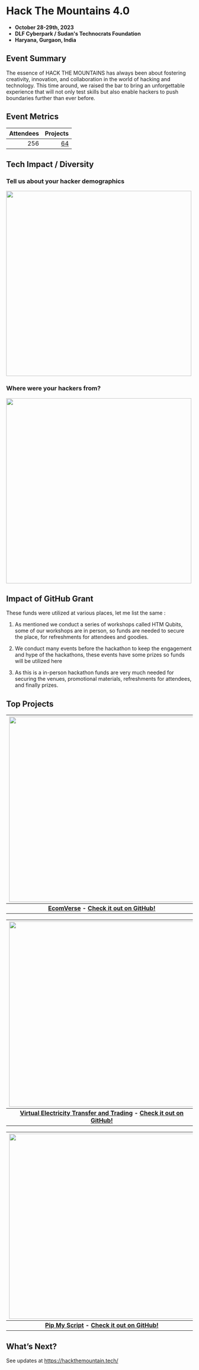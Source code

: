 # Hack The Mountains 4.0
 - **October 28-29th, 2023** 
 - **DLF Cyberpark / Sudan's Technocrats Foundation**
 - **Haryana, Gurgaon, India**  

## Event Summary

The essence of HACK THE MOUNTAINS has always been about fostering creativity, innovation, and collaboration in the world of hacking and technology. This time around, we raised the bar to bring an unforgettable experience that will not only test skills but also enable hackers to push boundaries further than ever before.

## Event Metrics  

| Attendees | Projects|
|---------------:|------------:|
|256|[64](https://htm4.devpost.com/project-gallery)| 

## Tech Impact / Diversity 

### Tell us about your hacker demographics
<img src="https://github.com/MLH/GitHub-Education-Hackathon-Grant-Fund-2023/blob/main/Hackathons_2023/images/Hack%20the%20Mountains%20Gender.png" width="500" height="auto">

### Where were your hackers from?
<img src="https://github.com/MLH/GitHub-Education-Hackathon-Grant-Fund-2023/blob/main/Hackathons_2023/images/Hack%20the%20Mountains%20Schools.png" width="500" height="auto">

## Impact of GitHub Grant
These funds were utilized at various places, let me list the same :

1. As mentioned we conduct a series of workshops called HTM Qubits, some of our workshops are in person, so funds are needed to secure the place, for refreshments for attendees and goodies.

2. We conduct many events before the hackathon to keep the engagement and hype of the hackathons, these events have some prizes so funds will be utilized here

3. As this is a in-person hackathon funds are very much needed for securing the venues, promotional materials, refreshments for attendees, and finally prizes.


## Top Projects

| <img src="https://d112y698adiu2z.cloudfront.net/photos/production/software_photos/002/642/638/datas/gallery.jpg" width="500" height="auto"> |
|:--:|
| <b> [EcomVerse](https://devpost.com/software/ecomverse) - [Check it out on GitHub!](https://github.com/DivyamGupta23/EcomVerse_HTM4.0) </b>|

| <img src="https://d112y698adiu2z.cloudfront.net/photos/production/software_photos/002/642/191/datas/gallery.jpg" width="500" height="auto"> |
|:--:|
| <b> [Virtual Electricity Transfer and Trading](https://devpost.com/software/virtual-electricity-transfer-and-trading) - [Check it out on GitHub!](https://github.com/orgs/Hack-The-Mountain-4-0-VETAT/repositories) </b>|

| <img src="https://d112y698adiu2z.cloudfront.net/photos/production/software_photos/002/642/761/datas/gallery.jpg" width="500" height="auto"> |
|:--:|
| <b> [Pip My Script](https://devpost.com/software/pip-my-script) - [Check it out on GitHub!](https://github.com/KavyaSethia/pythonProject) </b>|

## What’s Next?
See updates at https://hackthemountain.tech/
